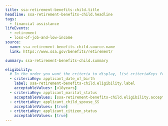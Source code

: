 ```yaml
---
title: ssa-retirement-benefits-child.title
headline: ssa-retirement-benefits-child.headline
tags:
  - financial assistance
lifeEvents:
  - retirement
  - loss-of-job-and-low-income
source:
  name: ssa-retirement-benefits-child.source.name
  link: https://www.ssa.gov/benefits/retirement/

summary: ssa-retirement-benefits-child.summary

eligibility:
  # In the order you want the criteria to display, list criteriaKeys from the csv here, each followed by a comma-separated list of which values indicate eligibility for that criteria. Wrap individual values in quotes if they have inner commas.
  - criteriaKey: applicant_date_of_birth
    label: ssa-retirement-benefits-child.eligibility.label
    acceptableValues: [<18years]
  - criteriaKey: applicant_marital_status
    acceptableValues: [ssa-retirement-benefits-child.eligibility.acceptableValues]
  - criteriaKey: applicant_child_spouse_SS
    acceptableValues: [true]
  - criteriaKey: applicant_citizen_status
    acceptableValues: [true]
---
```

